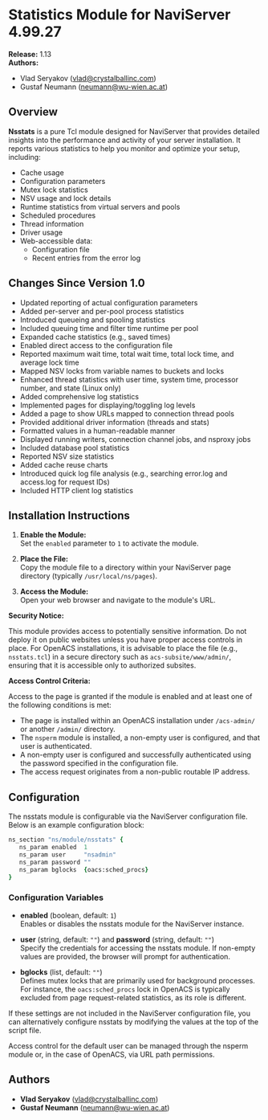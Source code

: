 # Statistics Module for NaviServer 4.99.27

**Release:** 1.13  
**Authors:**  
- Vlad Seryakov (<vlad@crystalballinc.com>)  
- Gustaf Neumann (<neumann@wu-wien.ac.at>)

## Overview

**Nsstats** is a pure Tcl module designed for NaviServer that provides detailed insights into the performance and activity of your server installation. It reports various statistics to help you monitor and optimize your setup, including:

- Cache usage
- Configuration parameters
- Mutex lock statistics
- NSV usage and lock details
- Runtime statistics from virtual servers and pools
- Scheduled procedures
- Thread information
- Driver usage
- Web-accessible data:
  - Configuration file
  - Recent entries from the error log

## Changes Since Version 1.0

- Updated reporting of actual configuration parameters
- Added per-server and per-pool process statistics
- Introduced queueing and spooling statistics
- Included queuing time and filter time runtime per pool
- Expanded cache statistics (e.g., saved times)
- Enabled direct access to the configuration file
- Reported maximum wait time, total wait time, total lock time, and average lock time
- Mapped NSV locks from variable names to buckets and locks
- Enhanced thread statistics with user time, system time, processor number, and state (Linux only)
- Added comprehensive log statistics
- Implemented pages for displaying/toggling log levels
- Added a page to show URLs mapped to connection thread pools
- Provided additional driver information (threads and stats)
- Formatted values in a human-readable manner
- Displayed running writers, connection channel jobs, and nsproxy jobs
- Included database pool statistics
- Reported NSV size statistics
- Added cache reuse charts
- Introduced quick log file analysis (e.g., searching error.log and access.log for request IDs)
- Included HTTP client log statistics

## Installation Instructions

1. **Enable the Module:**  
   Set the `enabled` parameter to `1` to activate the module.

2. **Place the File:**  
   Copy the module file to a directory within your NaviServer page directory (typically `/usr/local/ns/pages`).

3. **Access the Module:**  
   Open your web browser and navigate to the module's URL.

**Security Notice:**

This module provides access to potentially sensitive information. Do not deploy it on public websites unless you have proper access controls in place. For OpenACS installations, it is advisable to place the file (e.g., `nsstats.tcl`) in a secure directory such as `acs-subsite/www/admin/`, ensuring that it is accessible only to authorized subsites.

**Access Control Criteria:**

Access to the page is granted if the module is enabled and at least one of the following conditions is met:

- The page is installed within an OpenACS installation under `/acs-admin/` or another `/admin/` directory.
- The `nsperm` module is installed, a non-empty user is configured, and that user is authenticated.
- A non-empty user is configured and successfully authenticated using the password specified in the configuration file.
- The access request originates from a non-public routable IP address.


## Configuration

The nsstats module is configurable via the NaviServer configuration file. Below is an example configuration block:

```tcl
ns_section "ns/module/nsstats" {
   ns_param enabled  1
   ns_param user     "nsadmin"
   ns_param password ""
   ns_param bglocks  {oacs:sched_procs}
}
```

### Configuration Variables

- **enabled** (boolean, default: `1`)  
  Enables or disables the nsstats module for the NaviServer instance.

- **user** (string, default: `""`) and **password** (string, default: `""`)  
  Specify the credentials for accessing the nsstats module. If non-empty values are provided, the browser will prompt for authentication.

- **bglocks** (list, default: `""`)  
  Defines mutex locks that are primarily used for background processes. For instance, the `oacs:sched_procs` lock in OpenACS is typically excluded from page request-related statistics, as its role is different.

If these settings are not included in the NaviServer configuration file, you can alternatively configure nsstats by modifying the values at the top of the script file.

Access control for the default user can be managed through the nsperm module or, in the case of OpenACS, via URL path permissions.

## Authors

- **Vlad Seryakov** (<vlad@crystalballinc.com>)
- **Gustaf Neumann** (<neumann@wu-wien.ac.at>)
